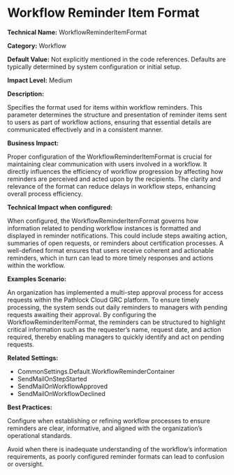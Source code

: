 # Workflow Reminder Item Format

**Technical Name:** WorkflowReminderItemFormat

**Category:** Workflow

**Default Value:** Not explicitly mentioned in the code references. Defaults are typically determined by system configuration or initial setup.

**Impact Level:** Medium

**Description:**

Specifies the format used for items within workflow reminders. This parameter determines the structure and presentation of reminder items sent to users as part of workflow actions, ensuring that essential details are communicated effectively and in a consistent manner.

**Business Impact:**

Proper configuration of the WorkflowReminderItemFormat is crucial for maintaining clear communication with users involved in a workflow. It directly influences the efficiency of workflow progression by affecting how reminders are perceived and acted upon by the recipients. The clarity and relevance of the format can reduce delays in workflow steps, enhancing overall process efficiency.

**Technical Impact when configured:**

When configured, the WorkflowReminderItemFormat governs how information related to pending workflow instances is formatted and displayed in reminder notifications. This could include steps awaiting action, summaries of open requests, or reminders about certification processes. A well-defined format ensures that users receive coherent and actionable reminders, which in turn can lead to more timely responses and actions within the workflow.

**Examples Scenario:**

An organization has implemented a multi-step approval process for access requests within the Pathlock Cloud GRC platform. To ensure timely processing, the system sends out daily reminders to managers with pending requests awaiting their approval. By configuring the WorkflowReminderItemFormat, the reminders can be structured to highlight critical information such as the requester’s name, request date, and action required, thereby enabling managers to quickly identify and act on pending requests.

**Related Settings:**

- CommonSettings.Default.WorkflowReminderContainer
- SendMailOnStepStarted
- SendMailOnWorkflowApproved
- SendMailOnWorkflowDeclined

**Best Practices:** 

Configure when establishing or refining workflow processes to ensure reminders are clear, informative, and aligned with the organization’s operational standards. 

Avoid when there is inadequate understanding of the workflow’s information requirements, as poorly configured reminder formats can lead to confusion or oversight.